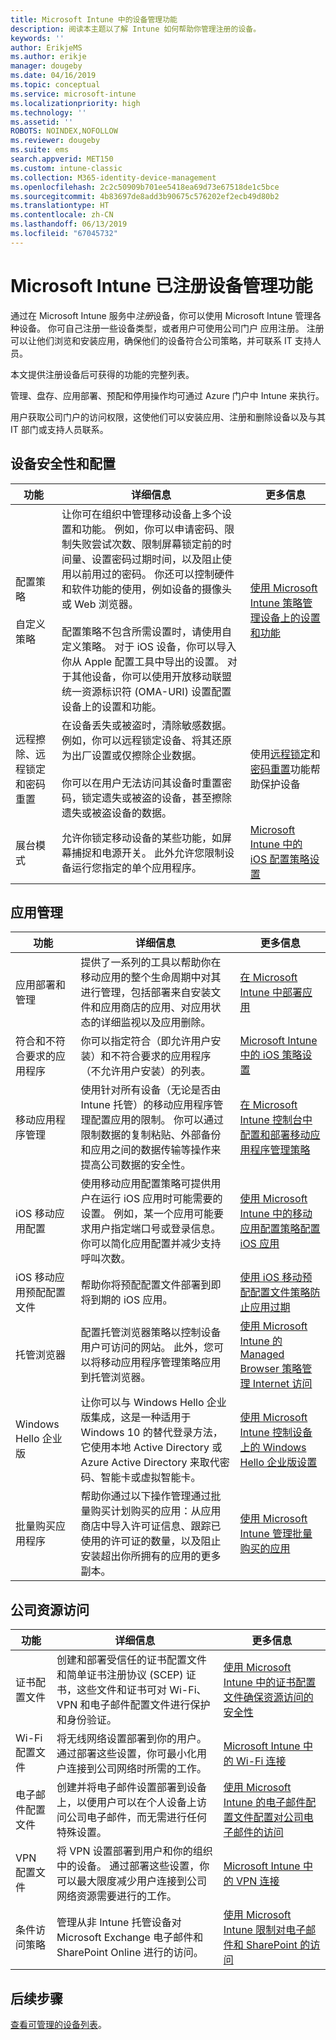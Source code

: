 ```yaml
---
title: Microsoft Intune 中的设备管理功能
description: 阅读本主题以了解 Intune 如何帮助你管理注册的设备。
keywords: ''
author: ErikjeMS
ms.author: erikje
manager: dougeby
ms.date: 04/16/2019
ms.topic: conceptual
ms.service: microsoft-intune
ms.localizationpriority: high
ms.technology: ''
ms.assetid: ''
ROBOTS: NOINDEX,NOFOLLOW
ms.reviewer: dougeby
ms.suite: ems
search.appverid: MET150
ms.custom: intune-classic
ms.collection: M365-identity-device-management
ms.openlocfilehash: 2c2c50909b701ee5418ea69d73e67518de1c5bce
ms.sourcegitcommit: 4b83697de8add3b90675c576202ef2ecb49d80b2
ms.translationtype: HT
ms.contentlocale: zh-CN
ms.lasthandoff: 06/13/2019
ms.locfileid: "67045732"
---
```

# <a name="enrolled-device-management-capabilities-of-microsoft-intune"></a>Microsoft Intune 已注册设备管理功能

通过在 Microsoft Intune 服务中*注册*设备，你可以使用 Microsoft Intune 管理各种设备。 你可自己注册一些设备类型，或者用户可使用公司门户  应用注册。 注册可以让他们浏览和安装应用，确保他们的设备符合公司策略，并可联系 IT 支持人员。

本文提供注册设备后可获得的功能的完整列表。

管理、盘存、应用部署、预配和停用操作均可通过 Azure 门户中 Intune 来执行。

用户获取公司门户的访问权限，这使他们可以安装应用、注册和删除设备以及与其 IT 部门或支持人员联系。



## <a name="device-security-and-configuration"></a>设备安全性和配置

|功能|详细信息|更多信息|
|--------------|-----------|--------------------|
|配置策略<br><br>自定义策略| 让你可在组织中管理移动设备上多个设置和功能。 例如，你可以申请密码、限制失败尝试次数、限制屏幕锁定前的时间量、设置密码过期时间，以及阻止使用以前用过的密码。 你还可以控制硬件和软件功能的使用，例如设备的摄像头或 Web 浏览器。<br><br>配置策略不包含所需设置时，请使用自定义策略。 对于 iOS 设备，你可以导入你从 Apple 配置工具中导出的设置。 对于其他设备，你可以使用开放移动联盟统一资源标识符 (OMA-URI) 设置配置设备上的设置和功能。|[使用 Microsoft Intune 策略管理设备上的设置和功能](device-compliance-get-started.md)|
|远程擦除、远程锁定和密码重置|在设备丢失或被盗时，清除敏感数据。 例如，你可以远程锁定设备、将其还原为出厂设置或仅擦除企业数据。<br><br>你可以在用户无法访问其设备时重置密码，锁定遗失或被盗的设备，甚至擦除遗失或被盗设备的数据。|使用[远程锁定](device-remote-lock.md)和[密码重置](device-passcode-reset.md)功能帮助保护设备|
|展台模式|允许你锁定移动设备的某些功能，如屏幕捕捉和电源开关。 此外允许您限制设备运行您指定的单个应用程序。 |[Microsoft Intune 中的 iOS 配置策略设置](device-restrictions-ios.md)|

## <a name="app-management"></a>应用管理

|功能|详细信息|更多信息|
|--------------|-----------|--------------------|
|应用部署和管理|提供了一系列的工具以帮助你在移动应用的整个生命周期中对其进行管理，包括部署来自安装文件和应用商店的应用、对应用状态的详细监视以及应用删除。|[在 Microsoft Intune 中部署应用](apps-deploy.md)|
|符合和不符合要求的应用程序|你可以指定符合（即允许用户安装）和不符合要求的应用程序（不允许用户安装）的列表。|[Microsoft Intune 中的 iOS 策略设置](device-restrictions-ios.md)|
|移动应用程序管理|使用针对所有设备（无论是否由 Intune 托管）的移动应用程序管理配置应用的限制。 你可以通过限制数据的复制粘贴、外部备份和应用之间的数据传输等操作来提高公司数据的安全性。|[在 Microsoft Intune 控制台中配置和部署移动应用程序管理策略](app-wrapper-prepare-android.md)|
|iOS 移动应用配置|使用移动应用配置策略可提供用户在运行 iOS 应用时可能需要的设置。 例如，某一个应用可能要求用户指定端口号或登录信息。 你可以简化应用配置并减少支持呼叫次数。|[使用 Microsoft Intune 中的移动应用配置策略配置 iOS 应用](app-configuration-policies-use-ios.md)|
|iOS 移动应用预配配置文件|帮助你将预配配置文件部署到即将到期的 iOS 应用。 |[使用 iOS 移动预配配置文件策略防止应用过期](app-provisioning-profile-ios.md)|
|托管浏览器|配置托管浏览器策略以控制设备用户可访问的网站。 此外，您可以将移动应用程序管理策略应用到托管浏览器。|[使用 Microsoft Intune 的 Managed Browser 策略管理 Internet 访问](app-configuration-managed-browser.md)|
|Windows Hello 企业版|让你可以与 Windows Hello 企业版集成，这是一种适用于 Windows 10 的替代登录方法，它使用本地 Active Directory 或 Azure Active Directory 来取代密码、智能卡或虚拟智能卡。|[使用 Microsoft Intune 控制设备上的 Windows Hello 企业版设置](windows-hello.md)|
|批量购买应用程序|帮助你通过以下操作管理通过批量购买计划购买的应用：从应用商店中导入许可证信息、跟踪已使用的许可证的数量，以及阻止安装超出你所拥有的应用的更多副本。|[使用 Microsoft Intune 管理批量购买的应用](vpp-apps.md)|

## <a name="company-resource-access"></a>公司资源访问

|功能|详细信息|更多信息|
|--------------|-----------|--------------------|
|证书配置文件|创建和部署受信任的证书配置文件和简单证书注册协议 (SCEP) 证书，这些文件和证书可对 Wi-Fi、VPN 和电子邮件配置文件进行保护和身份验证。|[使用 Microsoft Intune 中的证书配置文件确保资源访问的安全性](certificates-configure.md)|
|Wi-Fi 配置文件|将无线网络设置部署到你的用户。 通过部署这些设置，你可最小化用户连接到公司网络时所需的工作。|[Microsoft Intune 中的 Wi-Fi 连接](wi-fi-settings-configure.md)|
|电子邮件配置文件|创建并将电子邮件设置部署到设备上，以便用户可以在个人设备上访问公司电子邮件，而无需进行任何特殊设置。|[使用 Microsoft Intune 的电子邮件配置文件配置对公司电子邮件的访问](email-settings-configure.md)|
|VPN 配置文件|将 VPN 设置部署到用户和你的组织中的设备。 通过部署这些设置，你可以最大限度减少用户连接到公司网络资源需要进行的工作。|[Microsoft Intune 中的 VPN 连接](device-profiles.md#vpn)|
|条件访问策略|管理从非 Intune 托管设备对 Microsoft Exchange 电子邮件和 SharePoint Online 进行的访问。|[使用 Microsoft Intune 限制对电子邮件和 SharePoint 的访问](app-based-conditional-access-intune.md)|

## <a name="next-steps"></a>后续步骤

[查看可管理的设备列表](device-management.md)。
